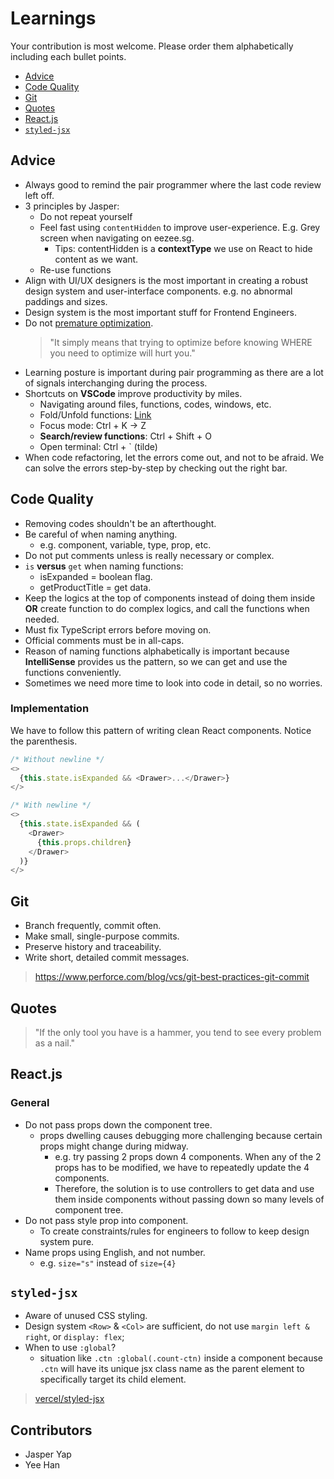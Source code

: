 # Learnings

Your contribution is most welcome. Please order them alphabetically including each bullet points.

- [Advice](#advices)
- [Code Quality](#code-quality)
- [Git](#git)
- [Quotes](#quotes)
- [React.js](#reactjs)
- [`styled-jsx`](#css-styling)

## Advice

- Always good to remind the pair programmer where the last code review left off.
- 3 principles by Jasper:
  - Do not repeat yourself
  - Feel fast using `contentHidden` to improve user-experience. E.g. Grey screen when navigating on eezee.sg.
    - Tips: contentHidden is a **contextType** we use on React to hide content as we want.
  - Re-use functions
- Align with UI/UX designers is the most important in creating a robust design system and user-interface components. e.g. no abnormal paddings and sizes.
- Design system is the most important stuff for Frontend Engineers.
- Do not [premature optimization](https://ubiquity.acm.org/article.cfm?id=1513451).
  > "It simply means that trying to optimize before knowing WHERE you need to optimize will hurt you."
- Learning posture is important during pair programming as there are a lot of signals interchanging during the process.
- Shortcuts on **VSCode** improve productivity by miles.
  - Navigating around files, functions, codes, windows, etc.
  - Fold/Unfold functions: [Link](https://stackoverflow.com/questions/30067767/how-do-i-collapse-sections-of-code-in-visual-studio-code-for-windows)
  - Focus mode: Ctrl + K -> Z
  - **Search/review functions**: Ctrl + Shift + O
  - Open terminal: Ctrl + ` (tilde)
- When code refactoring, let the errors come out, and not to be afraid. We can solve the errors step-by-step by checking out the right bar.

## Code Quality

- Removing codes shouldn't be an afterthought.
- Be careful of when naming anything.
  - e.g. component, variable, type, prop, etc.
- Do not put comments unless is really necessary or complex.
- `is` **versus** `get` when naming functions:
  - isExpanded = boolean flag.
  - getProductTitle = get data.
- Keep the logics at the top of components instead of doing them inside **OR** create function to do complex logics, and call the functions when needed.
- Must fix TypeScript errors before moving on.
- Official comments must be in all-caps.
- Reason of naming functions alphabetically is important because **IntelliSense** provides us the pattern, so we can get and use the functions conveniently.
- Sometimes we need more time to look into code in detail, so no worries.

### Implementation

We have to follow this pattern of writing clean React components. Notice the parenthesis.

```js
/* Without newline */
<>
  {this.state.isExpanded && <Drawer>...</Drawer>}
</>

/* With newline */
<>
  {this.state.isExpanded && (
    <Drawer>
      {this.props.children}
    </Drawer>
  )}
</>
```

## Git

- Branch frequently, commit often.
- Make small, single-purpose commits.
- Preserve history and traceability.
- Write short, detailed commit messages.
> https://www.perforce.com/blog/vcs/git-best-practices-git-commit

## Quotes

> "If the only tool you have is a hammer, you tend to see every problem as a nail."

## React.js

### General

- Do not pass props down the component tree.
  - props dwelling causes debugging more challenging because certain props might change during midway.
    - e.g. try passing 2 props down 4 components. When any of the 2 props has to be modified, we have to repeatedly update the 4 components.
    - Therefore, the solution is to use controllers to get data and use them inside components without passing down so many levels of component tree.
- Do not pass style prop into component.
  - To create constraints/rules for engineers to follow to keep design system pure.
- Name props using English, and not number.
  - e.g. `size="s"` instead of `size={4}`

## `styled-jsx`

- Aware of unused CSS styling.
- Design system `<Row>` & `<Col>` are sufficient, do not use `margin left & right`, or `display: flex`;
- When to use `:global`?
  - situation like `.ctn :global(.count-ctn)` inside a component because `.ctn` will have its unique jsx class name as the parent element to specifically target its child element.

> [vercel/styled-jsx](https://github.com/vercel/styled-jsx)

## Contributors

- Jasper Yap
- Yee Han

